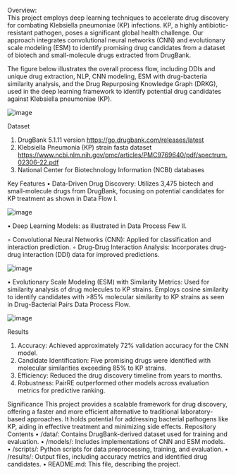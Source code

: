 Overview:  
This project employs deep learning techniques to accelerate drug discovery for combating Klebsiella pneumoniae (KP) infections. KP, a highly 
antibiotic-resistant pathogen, poses a significant global health challenge. Our approach integrates convolutional neural networks (CNN) and 
evolutionary scale modeling (ESM) to identify promising drug candidates from a dataset of biotech and small-molecule drugs extracted from DrugBank.

The figure below illustrates the overall process flow, including DDIs and unique drug extraction, NLP, CNN modeling, ESM with drug-bacteria 
similarity analysis, and the Drug Repurposing Knowledge Graph (DRKG), used in the deep learning framework to identify potential drug candidates 
against Klebsiella pneumoniae (KP).

![image](https://github.com/user-attachments/assets/b9989338-757a-42d2-89be-e0abe0670186)

Dataset
		
1. DrugBank 5.1.11 version 
    https://go.drugbank.com/releases/latest
2. Klebsiella Pneumonia (KP) strain fasta dataset
    https://www.ncbi.nlm.nih.gov/pmc/articles/PMC9769640/pdf/spectrum.02306-22.pdf
3. National Center for Biotechnology Information (NCBI) databases

Key Features
•	Data-Driven Drug Discovery: Utilizes 3,475 biotech and small-molecule drugs from DrugBank, focusing on potential candidates for KP treatment 
as shown in Data Flow I.

![image](https://github.com/user-attachments/assets/ca428ce2-acb5-46ba-b9c5-31f110f2f785)

•	Deep Learning Models:  as illustrated in Data Process Few II.

◦	Convolutional Neural Networks (CNN): Applied for classification and interaction prediction.
◦	Drug-Drug Interaction Analysis: Incorporates drug-drug interaction (DDI) data for improved predictions.

![image](https://github.com/user-attachments/assets/fcd917a0-14e0-446c-9f0f-80c1a182794f)

•	Evolutionary Scale Modeling (ESM) with Similarity Metrics: Used for similarity analysis of drug molecules to KP strains. Employs cosine similarity 
to identify candidates with >85% molecular similarity to KP strains as seen in Drug-Bacterial Pairs Data Process Flow.

![image](https://github.com/user-attachments/assets/66f3aa35-171e-4888-9635-12257669f2e4)

Results
1.	Accuracy: Achieved approximately 72% validation accuracy for the CNN model.
2.	Candidate Identification: Five promising drugs were identified with molecular similarities exceeding 85% to KP strains.
3.	Efficiency: Reduced the drug discovery timeline from years to months.
4.	Robustness: PairRE outperformed other models across evaluation metrics for predictive ranking.

Significance
This project provides a scalable framework for drug discovery, offering a faster and more efficient alternative to traditional laboratory-based approaches. It holds potential for addressing bacterial pathogens like KP, aiding in effective treatment and minimizing side effects.
Repository Contents
•	/data/: Contains DrugBank-derived dataset used for training and evaluation.
•	/models/: Includes implementations of CNN and ESM models.
•	/scripts/: Python scripts for data preprocessing, training, and evaluation.
•	/results/: Output files, including accuracy metrics and identified drug candidates.
•	README.md: This file, describing the project.
